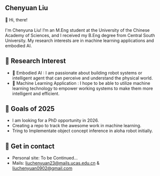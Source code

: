 ## Chenyuan Liu 

👋 Hi, there!<br>
<br>
I'm Chenyuna Liu! I’m an M.Eng student at the University of the Chinese Academy of Sciences, and I received my B.Eng degree from Central South University. My research interests are in machine learning applications and embodied AI.

## 📄 Research Interest
- 🤖 Embodied AI : I am passionate about building robot systems or intelligent agent that can perceive and understand the physical world.<br>
- 🧠 Machine Learning Application : I hope to be able to utilize machine learning technology to empower working systems to make them more intelligent and efficient.<br>

## 🔭 Goals of 2025

- I am looking for a PhD opportunity in 2026.
- Creating a repo to track the awesome work in machine learning.
- Tring to Implementate object concept inference in aloha robot initially.


## 🔗 Get in contact
- Personal site: To be Continued...
- Mails: liuchenyuan23@mails.ucas.edu.cn & liuchenyuan0902@gmail.com
